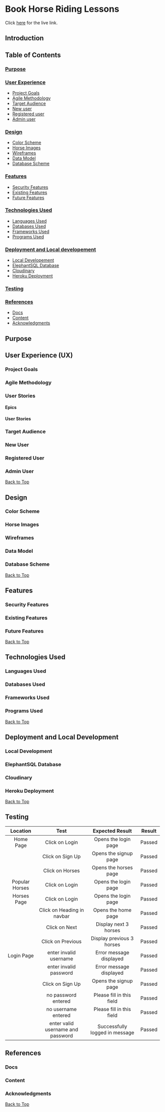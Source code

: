 # Book Horse Riding Lessons

Click [here](https://book-horse-riding-lesson-c2e71d72733b.herokuapp.com) for the live link.

## Introduction

## Table of Contents

### [Purpose](#purpose)
### [User Experience](#user-experience-ux)
* [Project Goals](#project-goals)
* [Agile Methodology](#agile-methodology)
* [Target Audience](#target-audience)
* [New user](#first-time-user)
* [Registered user](#registered-user)
* [Admin user](#admin-user)
### [Design](#design-1)
* [Color Scheme](#color-scheme)
* [Horse Images](#horse-images)
* [Wireframes](#wireframes)
* [Data Model](#data-models)
* [Database Scheme](#database-scheme)
### [Features](#features-1)
* [Security Features](#security-features)
* [Existing Features](#existing-features)
* [Future Features](#future-features)
### [Technologies Used](#technologies-used-1)
* [Languages Used](#languages-used)
* [Databases Used](#databases-used)
* [Frameworks Used](#frameworks-used)
* [Programs Used](#programs-used)
### [Deployment and Local developement](#deployment-and-local-developement-1)
* [Local Developement](#local-developement)
* [ElephantSQL Database](#elephantsql-database)
* [Cloudinary](#cloudinary)
* [Heroku Deployment](#heroku-deployment)
### [Testing](#testing-1)
### [References](#references-1)
* [Docs](#docs)
* [Content](#content)
* [Acknowledgments](#acknowledgments)

## Purpose

## User Experience (UX)

### Project Goals

### Agile Methodology

### User Stories

#### Epics

#### User Stories

### Target Audience

### New User

### Registered User

### Admin User

[Back to Top](#book-horse-riding-lessons)

## Design

### Color Scheme

### Horse Images

### Wireframes

### Data Model

### Database Scheme

[Back to Top](#book-horse-riding-lessons)

## Features

### Security Features

### Existing Features

### Future Features

[Back to Top](#book-horse-riding-lessons)

## Technologies Used

### Languages Used

### Databases Used

### Frameworks Used

### Programs Used

[Back to Top](#book-horse-riding-lessons)

## Deployment and Local Development

### Local Development

### ElephantSQL Database

### Cloudinary

### Heroku Deployment

[Back to Top](#book-horse-riding-lessons)

## Testing

| Location | Test | Expected Result | Result |
| :------: | :--: | :-------------: | :----: |
| Home Page | Click on Login | Opens the login page | Passed |
|  | Click on Sign Up | Opens the signup page | Passed |
|  | Click on Horses | Opens the horses page | Passed |
| Popular Horses | Click on Login | Opens the login page | Passed |
| Horses Page | Click on Login | Opens the login page | Passed |
|  | Click on Heading in navbar | Opens the home page | Passed |
|  | Click on Next | Display next 3 horses | Passed |
|  | Click on Previous | Display previous 3 horses | Passed |
| Login Page | enter invalid username | Error message displayed | Passed |
|  | enter invalid password | Error message displayed | Passed |
|  | Click on Sign Up | Opens the signup page | Passed |
|  | no password entered | Please fill in this field | Passed |
|  | no username entered | Please fill in this field | Passed |
|  | enter valid username and password | Successfully logged in message | Passed |


## References

### Docs

### Content

### Acknowledgments 

[Back to Top](#book-horse-riding-lessons)